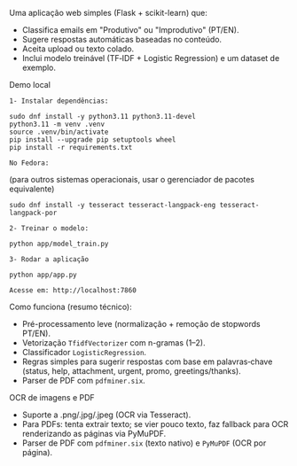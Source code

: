 Uma aplicação web simples (Flask + scikit-learn) que:
- Classifica emails em "Produtivo" ou "Improdutivo" (PT/EN).
- Sugere respostas automáticas baseadas no conteúdo.
- Aceita upload ou texto colado.
- Inclui modelo treinável (TF‑IDF + Logistic Regression) e um dataset de exemplo.


Demo local

    1- Instalar dependências:
```
sudo dnf install -y python3.11 python3.11-devel
python3.11 -m venv .venv
source .venv/bin/activate
pip install --upgrade pip setuptools wheel
pip install -r requirements.txt
```
    No Fedora:
(para outros sistemas operacionais, usar o gerenciador de pacotes equivalente)
```
sudo dnf install -y tesseract tesseract-langpack-eng tesseract-langpack-por 
```

    2- Treinar o modelo:
```
python app/model_train.py
```

    3- Rodar a aplicação
```
python app/app.py
```
    Acesse em: http://localhost:7860

    
Como funciona (resumo técnico):
- Pré-processamento leve (normalização + remoção de stopwords PT/EN).
- Vetorização `TfidfVectorizer` com n-gramas (1–2).
- Classificador `LogisticRegression`.
- Regras simples para sugerir respostas com base em palavras‑chave (status, help, attachment, urgent, promo, greetings/thanks).
- Parser de PDF com `pdfminer.six`.

OCR de imagens e PDF
- Suporte a .png/.jpg/.jpeg (OCR via Tesseract).
- Para PDFs: tenta extrair texto; se vier pouco texto, faz fallback para OCR renderizando as páginas via PyMuPDF.
- Parser de PDF com `pdfminer.six` (texto nativo) e `PyMuPDF` (OCR por página).
